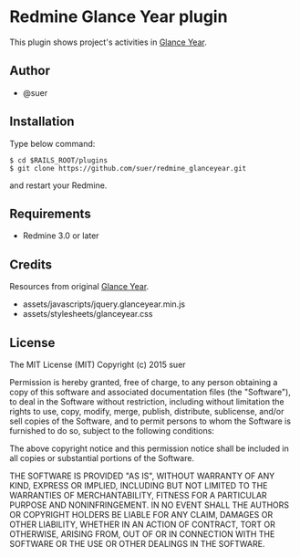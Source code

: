 Redmine Glance Year plugin
==============================

This plugin shows project's activities in [Glance Year](https://github.com/Kraigo/glanceyear).

Author
------------------------------
* @suer

Installation
------------------------------

Type below command:

```
$ cd $RAILS_ROOT/plugins
$ git clone https://github.com/suer/redmine_glanceyear.git
```

and restart your Redmine.

Requirements
------------------------------

* Redmine 3.0 or later

Credits
------------------------------

Resources from original [Glance Year](https://github.com/Kraigo/glanceyear).

* assets/javascripts/jquery.glanceyear.min.js
* assets/stylesheets/glanceyear.css

License
------------------------------
The MIT License (MIT)
Copyright (c) 2015 suer

Permission is hereby granted, free of charge, to any person obtaining a copy of this software and associated documentation files (the "Software"), to deal in the Software without restriction, including without limitation the rights to use, copy, modify, merge, publish, distribute, sublicense, and/or sell copies of the Software, and to permit persons to whom the Software is furnished to do so, subject to the following conditions:

The above copyright notice and this permission notice shall be included in all copies or substantial portions of the Software.

THE SOFTWARE IS PROVIDED "AS IS", WITHOUT WARRANTY OF ANY KIND, EXPRESS OR IMPLIED, INCLUDING BUT NOT LIMITED TO THE WARRANTIES OF MERCHANTABILITY, FITNESS FOR A PARTICULAR PURPOSE AND NONINFRINGEMENT. IN NO EVENT SHALL THE AUTHORS OR COPYRIGHT HOLDERS BE LIABLE FOR ANY CLAIM, DAMAGES OR OTHER LIABILITY, WHETHER IN AN ACTION OF CONTRACT, TORT OR OTHERWISE, ARISING FROM, OUT OF OR IN CONNECTION WITH THE SOFTWARE OR THE USE OR OTHER DEALINGS IN THE SOFTWARE.
